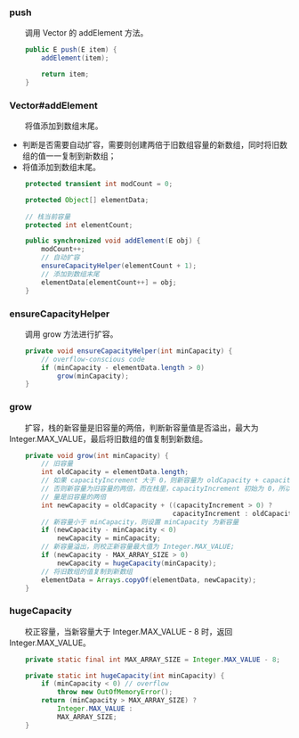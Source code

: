 ### push
　　调用 Vector 的 addElement 方法。

```java
    public E push(E item) {
        addElement(item);

        return item;
    }
```

### Vector#addElement
　　将值添加到数组末尾。

- 判断是否需要自动扩容，需要则创建两倍于旧数组容量的新数组，同时将旧数组的值一一复制到新数组；
- 将值添加到数组末尾。

```java
    protected transient int modCount = 0;

    protected Object[] elementData;
    
    // 栈当前容量
    protected int elementCount;

    public synchronized void addElement(E obj) {
        modCount++;
        // 自动扩容
        ensureCapacityHelper(elementCount + 1);
        // 添加到数组末尾
        elementData[elementCount++] = obj;
    }
```

### ensureCapacityHelper
　　调用 grow 方法进行扩容。

```java
    private void ensureCapacityHelper(int minCapacity) {
        // overflow-conscious code
        if (minCapacity - elementData.length > 0)
            grow(minCapacity);
    }
```

### grow
　　扩容，栈的新容量是旧容量的两倍，判断新容量值是否溢出，最大为 Integer.MAX_VALUE，最后将旧数组的值复制到新数组。

```java
    private void grow(int minCapacity) {
        // 旧容量
        int oldCapacity = elementData.length;
        // 如果 capacityIncrement 大于 0，则新容量为 oldCapacity + capacityIncrement，
        // 否则新容量为旧容量的两倍，而在栈里，capacityIncrement 初始为 0，所以栈的新容
        // 量是旧容量的两倍
        int newCapacity = oldCapacity + ((capacityIncrement > 0) ?
                                         capacityIncrement : oldCapacity);
        // 新容量小于 minCapacity，则设置 minCapacity 为新容量 
        if (newCapacity - minCapacity < 0)
            newCapacity = minCapacity;
        // 新容量溢出，则校正新容量最大值为 Integer.MAX_VALUE;
        if (newCapacity - MAX_ARRAY_SIZE > 0)
            newCapacity = hugeCapacity(minCapacity);
        // 将旧数组的值复制到新数组
        elementData = Arrays.copyOf(elementData, newCapacity);
    }
```

### hugeCapacity
　　校正容量，当新容量大于 Integer.MAX_VALUE - 8 时，返回 Integer.MAX_VALUE。

```java
    private static final int MAX_ARRAY_SIZE = Integer.MAX_VALUE - 8;

    private static int hugeCapacity(int minCapacity) {
        if (minCapacity < 0) // overflow
            throw new OutOfMemoryError();
        return (minCapacity > MAX_ARRAY_SIZE) ?
            Integer.MAX_VALUE :
            MAX_ARRAY_SIZE;
    }
```